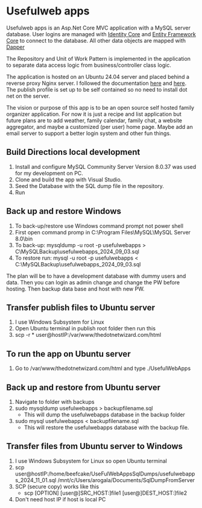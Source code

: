 # Usefulweb apps

Usefulweb apps is an Asp.Net Core MVC application with a MySQL server database. User logins are managed with [Identity Core](https://learn.microsoft.com/en-us/aspnet/core/security/authentication/identity?view=aspnetcore-8.0&tabs=visual-studio) and [Entity Framework Core](https://learn.microsoft.com/en-us/ef/core/) to connect to the database. All other data objects are mapped with [Dapper](https://github.com/DapperLib/Dapper) 

The Repository and Unit of Work Pattern is implemented in the application to separate data access logic from business/controller class logic.

The application is hosted on an Ubuntu 24.04 server and placed behind a reverse proxy Nginx server. I followed the documentation [here](https://learn.microsoft.com/en-us/aspnet/core/host-and-deploy/linux-nginx?view=aspnetcore-8.0&tabs=linux-ubuntu) and [here](https://www.digitalocean.com/community/tutorials/how-to-deploy-an-asp-net-core-application-with-mysql-server-using-nginx-on-ubuntu-18-04). The publish profile is set up to be self contained so no need to install dot net on the server. 

The vision or purpose of this app is to be an open source self hosted family organizer application. For now it is just a recipe and list application but future plans are to add weather, family calendar, family chat, a website aggregator, and maybe a customized (per user) home page. Maybe add an email server to support a better login system and other fun things. 

## Build Directions local development

1. Install and configure MySQL Community Server Version 8.0.37 was used for my development on PC.
2. Clone and build the app with Visual Studio.
3. Seed the Database with the SQL dump file in the repository.
4. Run

## Back up and restore Windows

1. To back-up/restore use Windows command prompt not power shell
2. First open command promp in C:\Program Files\MySQL\MySQL Server 8.0\bin
3. To back-up: mysqldump -u root -p usefulwebapps > C\MySQLBackup\usefulwebapps_2024_09_03.sql
4. To restore run: mysql -u root -p usefulwebapps < C:\MySQLBackup\usefulwebapps_2024_09_03.sql

The plan will be to have a development database with dummy users and data. Then you can login as admin change and change the PW before hosting. Then backup data base and host with new PW.

## Transfer publish files to Ubuntu server

1. I use Windows Subsystem for Linux
2. Open Ubuntu terminal in publish root folder then run this
3. scp -r * user@hostIP:/var/www/thedotnetwizard.com/html

## To run the app on Ubuntu server

1. Go to /var/www/thedotnetwizard.com/html and type ./UsefulWebApps

## Back up and restore from Ubuntu server

1. Navigate to folder with backups
2. sudo mysqldump usefulwebapps > backupfilename.sql
	* This will dump the usefulwebapps database in the backup folder
3. sudo mysql usefulwebapps < backupfilename.sql
	* This will restore the usefulwebapps database with the backup file.
	
## Transfer files from Ubuntu server to Windows

1. I use Windows Subsystem for Linux so open Ubuntu terminal
2. scp user@hostIP:/home/beefcake/UseFulWebAppsSqlDumps/usefulwebapps_2024_11_01.sql /mnt/c/Users/arogala/Documents/SqlDumpFromServer
3. SCP (secure copy) works like this
	* scp [OPTION] [user@]SRC_HOST:]file1 [user@]DEST_HOST:]file2
4. Don't need host IP if host is local PC

